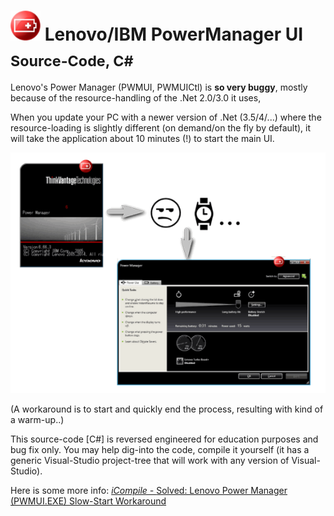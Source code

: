 <h1><img alt="" width="48" height="48" src="icon.png"/> Lenovo/IBM PowerManager UI <sub>Source-Code, C#</sub></h1>

Lenovo's Power Manager (PWMUI, PWMUICtl) is <strong>so very buggy</strong>,
mostly because of the resource-handling of the .Net 2.0/3.0 it uses,

When you update your PC with a newer version of .Net (3.5/4/...)
where the resource-loading is slightly different (on demand/on the fly by default),
it will take the application about 10 minutes (!) to start the main UI.

<img alt="" src="icon2.png"/>

(A workaround is to start and quickly end the process, resulting with kind of a warm-up..)

This source-code [C#] is reversed engineered for education purposes and bug fix only.
You may help dig-into the code, compile it yourself (it has a generic Visual-Studio project-tree that will work with any version of Visual-Studio).

Here is some more info: <a href="http://icompile.eladkarako.com/solved-lenovo-power-manager-pwmui-exe-slow-start-workaround/"><em>iCompile - </em>Solved: Lenovo Power Manager (PWMUI.EXE) Slow-Start Workaround</a>